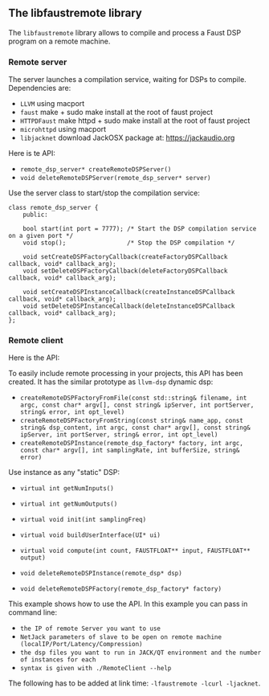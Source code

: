 
## The libfaustremote library

The `libfaustremote` library allows to compile and process a Faust DSP  program on a remote machine.

### Remote server 

The server launches a compilation service, waiting for DSPs to compile. Dependencies are:        
* `LLVM`               using macport
* `faust`             make + sudo make install at the root of faust project
* `HTTPDFaust`   make httpd + sudo make install at the root of faust project
* `microhttpd`   using macport
* `libjacknet`   download JackOSX package at: https://jackaudio.org

Here is te API:

* `remote_dsp_server* createRemoteDSPServer()`
* `void deleteRemoteDSPServer(remote_dsp_server* server)`

Use the server class to start/stop the compilation service:

```
class remote_dsp_server {
    public: 

    bool start(int port = 7777); /* Start the DSP compilation service on a given port */
    void stop();                 /* Stop the DSP compilation */

    void setCreateDSPFactoryCallback(createFactoryDSPCallback callback, void* callback_arg);
    void setDeleteDSPFactoryCallback(deleteFactoryDSPCallback callback, void* callback_arg);

    void setCreateDSPInstanceCallback(createInstanceDSPCallback callback, void* callback_arg);
    void setDeleteDSPInstanceCallback(deleteInstanceDSPCallback callback, void* callback_arg);
};
```

### Remote client 

Here is the API:

To easily include remote processing in your projects, this API has been created. It has the similar prototype as `llvm-dsp` dynamic dsp:

* `createRemoteDSPFactoryFromFile(const std::string& filename, int argc, const char* argv[], const string& ipServer, int portServer, string& error, int opt_level)`
* `createRemoteDSPFactoryFromString(const string& name_app, const string& dsp_content, int argc, const char* argv[], const string& ipServer, int portServer, string& error, int opt_level)`
* `createRemoteDSPInstance(remote_dsp_factory* factory, int argc, const char* argv[], int samplingRate, int bufferSize, string& error)`

Use instance as any "static" DSP:

* `virtual int getNumInputs()`
* `virtual int getNumOutputs()`
* `virtual void init(int samplingFreq)`
* `virtual void buildUserInterface(UI* ui)`
* `virtual void compute(int count, FAUSTFLOAT** input, FAUSTFLOAT** output)`

* `void deleteRemoteDSPInstance(remote_dsp* dsp)`
* `void deleteRemoteDSPFactory(remote_dsp_factory* factory)`

This example shows how to use the API. In this example you can pass in command line:

* `the IP of remote Server you want to use`
* `NetJack parameters of slave to be open on remote machine (localIP/Port/Latency/Compression)`
* `the dsp files you want to run in JACK/QT environment and the number of instances for each`
* `syntax is given with ./RemoteClient --help`

The following has to be added at link time: `-lfaustremote -lcurl -ljacknet`.
